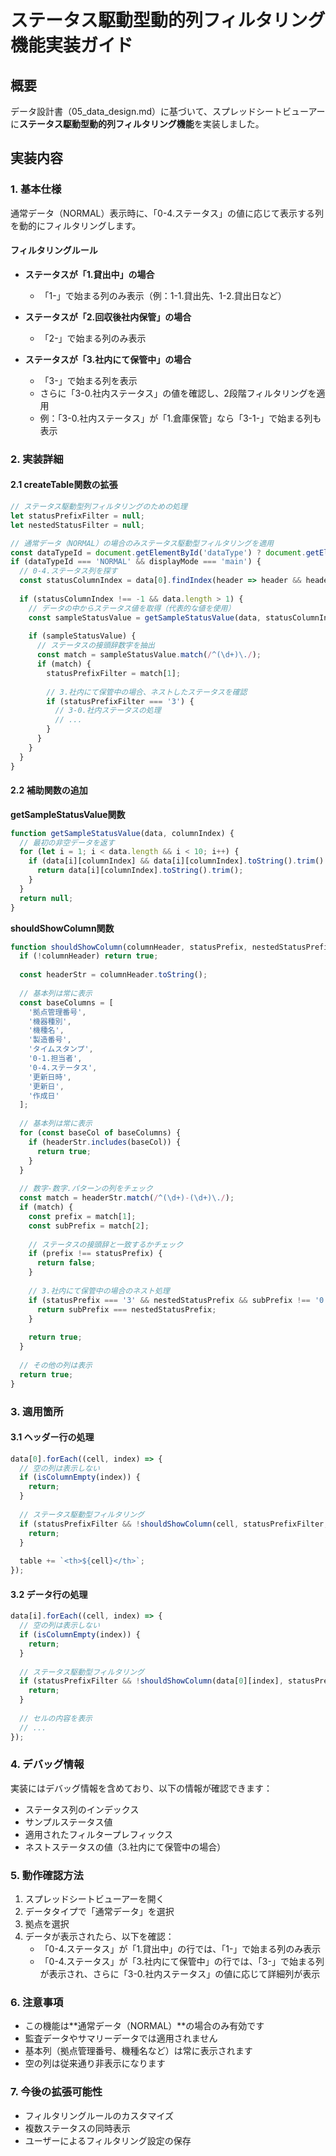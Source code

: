 # ステータス駆動型動的列フィルタリング機能実装ガイド

## 概要

データ設計書（05_data_design.md）に基づいて、スプレッドシートビューアーに**ステータス駆動型動的列フィルタリング機能**を実装しました。

## 実装内容

### 1. 基本仕様

通常データ（NORMAL）表示時に、「0-4.ステータス」の値に応じて表示する列を動的にフィルタリングします。

#### フィルタリングルール

- **ステータスが「1.貸出中」の場合**
  - 「1-」で始まる列のみ表示（例：1-1.貸出先、1-2.貸出日など）
  
- **ステータスが「2.回収後社内保管」の場合**
  - 「2-」で始まる列のみ表示
  
- **ステータスが「3.社内にて保管中」の場合**
  - 「3-」で始まる列を表示
  - さらに「3-0.社内ステータス」の値を確認し、2段階フィルタリングを適用
  - 例：「3-0.社内ステータス」が「1.倉庫保管」なら「3-1-」で始まる列も表示

### 2. 実装詳細

#### 2.1 createTable関数の拡張

```javascript
// ステータス駆動型列フィルタリングのための処理
let statusPrefixFilter = null;
let nestedStatusFilter = null;

// 通常データ（NORMAL）の場合のみステータス駆動型フィルタリングを適用
const dataTypeId = document.getElementById('dataType') ? document.getElementById('dataType').value : '';
if (dataTypeId === 'NORMAL' && displayMode === 'main') {
  // 0-4.ステータス列を探す
  const statusColumnIndex = data[0].findIndex(header => header && header.includes('0-4.ステータス'));
  
  if (statusColumnIndex !== -1 && data.length > 1) {
    // データの中からステータス値を取得（代表的な値を使用）
    const sampleStatusValue = getSampleStatusValue(data, statusColumnIndex);
    
    if (sampleStatusValue) {
      // ステータスの接頭辞数字を抽出
      const match = sampleStatusValue.match(/^(\d+)\./); 
      if (match) {
        statusPrefixFilter = match[1];
        
        // 3.社内にて保管中の場合、ネストしたステータスを確認
        if (statusPrefixFilter === '3') {
          // 3-0.社内ステータスの処理
          // ...
        }
      }
    }
  }
}
```

#### 2.2 補助関数の追加

**getSampleStatusValue関数**
```javascript
function getSampleStatusValue(data, columnIndex) {
  // 最初の非空データを返す
  for (let i = 1; i < data.length && i < 10; i++) {
    if (data[i][columnIndex] && data[i][columnIndex].toString().trim() !== '') {
      return data[i][columnIndex].toString().trim();
    }
  }
  return null;
}
```

**shouldShowColumn関数**
```javascript
function shouldShowColumn(columnHeader, statusPrefix, nestedStatusPrefix) {
  if (!columnHeader) return true;
  
  const headerStr = columnHeader.toString();
  
  // 基本列は常に表示
  const baseColumns = [
    '拠点管理番号',
    '機器種別',
    '機種名',
    '製造番号',
    'タイムスタンプ',
    '0-1.担当者',
    '0-4.ステータス',
    '更新日時',
    '更新日',
    '作成日'
  ];
  
  // 基本列は常に表示
  for (const baseCol of baseColumns) {
    if (headerStr.includes(baseCol)) {
      return true;
    }
  }
  
  // 数字-数字.パターンの列をチェック
  const match = headerStr.match(/^(\d+)-(\d+)\./); 
  if (match) {
    const prefix = match[1];
    const subPrefix = match[2];
    
    // ステータスの接頭辞と一致するかチェック
    if (prefix !== statusPrefix) {
      return false;
    }
    
    // 3.社内にて保管中の場合のネスト処理
    if (statusPrefix === '3' && nestedStatusPrefix && subPrefix !== '0') {
      return subPrefix === nestedStatusPrefix;
    }
    
    return true;
  }
  
  // その他の列は表示
  return true;
}
```

### 3. 適用箇所

#### 3.1 ヘッダー行の処理

```javascript
data[0].forEach((cell, index) => {
  // 空の列は表示しない
  if (isColumnEmpty(index)) {
    return;
  }
  
  // ステータス駆動型フィルタリング
  if (statusPrefixFilter && !shouldShowColumn(cell, statusPrefixFilter, nestedStatusFilter)) {
    return;
  }
  
  table += `<th>${cell}</th>`;
});
```

#### 3.2 データ行の処理

```javascript
data[i].forEach((cell, index) => {
  // 空の列は表示しない
  if (isColumnEmpty(index)) {
    return;
  }
  
  // ステータス駆動型フィルタリング
  if (statusPrefixFilter && !shouldShowColumn(data[0][index], statusPrefixFilter, nestedStatusFilter)) {
    return;
  }
  
  // セルの内容を表示
  // ...
});
```

### 4. デバッグ情報

実装にはデバッグ情報を含めており、以下の情報が確認できます：

- ステータス列のインデックス
- サンプルステータス値
- 適用されたフィルタープレフィックス
- ネストステータスの値（3.社内にて保管中の場合）

### 5. 動作確認方法

1. スプレッドシートビューアーを開く
2. データタイプで「通常データ」を選択
3. 拠点を選択
4. データが表示されたら、以下を確認：
   - 「0-4.ステータス」が「1.貸出中」の行では、「1-」で始まる列のみ表示
   - 「0-4.ステータス」が「3.社内にて保管中」の行では、「3-」で始まる列が表示され、さらに「3-0.社内ステータス」の値に応じて詳細列が表示

### 6. 注意事項

- この機能は**通常データ（NORMAL）**の場合のみ有効です
- 監査データやサマリーデータでは適用されません
- 基本列（拠点管理番号、機種名など）は常に表示されます
- 空の列は従来通り非表示になります

### 7. 今後の拡張可能性

- フィルタリングルールのカスタマイズ
- 複数ステータスの同時表示
- ユーザーによるフィルタリング設定の保存